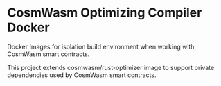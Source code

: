 # CosmWasm Optimizing Compiler Docker

Docker Images for isolation build environment when working with CosmWasm smart contracts.

This project extends cosmwasm/rust-optimizer image to support private dependencies used by CosmWasm smart contracts.
